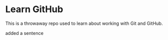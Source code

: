 # Learn GitHub

This is a throwaway repo used to learn about working with Git and GitHub.

added a sentence
